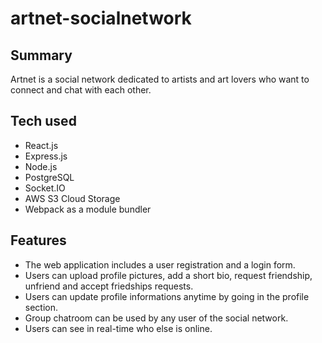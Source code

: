 # artnet-socialnetwork


## Summary
Artnet is a social network dedicated to artists and art lovers who want to connect and chat with each other. 

## Tech used
* React.js
* Express.js
* Node.js
* PostgreSQL
* Socket.IO
* AWS S3 Cloud Storage
* Webpack as a module bundler


## Features
* The web application includes a user registration and a login form.
* Users can upload profile pictures, add a short bio, request friendship, unfriend and accept friedships requests. 
* Users can update profile informations anytime by going in the profile section.
* Group chatroom can be used by any user of the social network.
* Users can see in real-time who else is online.
